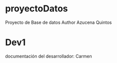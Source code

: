 # proyectoDatos
Proyecto de Base de datos
Author Azucena Quintos 

# Dev1
documentación del desarrollador:  Carmen